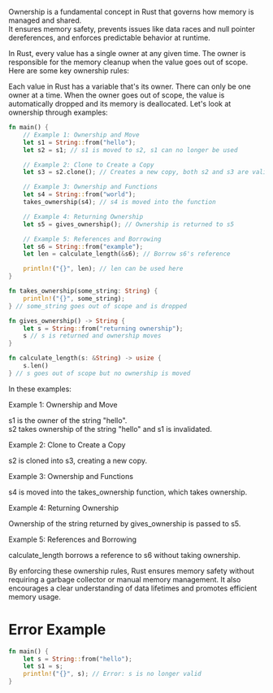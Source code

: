 Ownership is a fundamental concept in Rust that governs how memory is managed and shared.   
It ensures memory safety, prevents issues like data races and null pointer dereferences, and enforces predictable behavior at runtime.

In Rust, every value has a single owner at any given time. The owner is responsible for the memory cleanup when the value goes out of scope. Here are some key ownership rules:

Each value in Rust has a variable that's its owner.
There can only be one owner at a time.
When the owner goes out of scope, the value is automatically dropped and its memory is deallocated.
Let's look at ownership through examples:

```rust
fn main() {
    // Example 1: Ownership and Move
    let s1 = String::from("hello");
    let s2 = s1; // s1 is moved to s2, s1 can no longer be used

    // Example 2: Clone to Create a Copy
    let s3 = s2.clone(); // Creates a new copy, both s2 and s3 are valid

    // Example 3: Ownership and Functions
    let s4 = String::from("world");
    takes_ownership(s4); // s4 is moved into the function

    // Example 4: Returning Ownership
    let s5 = gives_ownership(); // Ownership is returned to s5

    // Example 5: References and Borrowing
    let s6 = String::from("example");
    let len = calculate_length(&s6); // Borrow s6's reference

    println!("{}", len); // len can be used here
}

fn takes_ownership(some_string: String) {
    println!("{}", some_string);
} // some_string goes out of scope and is dropped

fn gives_ownership() -> String {
    let s = String::from("returning ownership");
    s // s is returned and ownership moves
}

fn calculate_length(s: &String) -> usize {
    s.len()
} // s goes out of scope but no ownership is moved
```
In these examples:

Example 1: Ownership and Move  

s1 is the owner of the string "hello".  
s2 takes ownership of the string "hello" and s1 is invalidated.  

Example 2: Clone to Create a Copy  

s2 is cloned into s3, creating a new copy.  

Example 3: Ownership and Functions  

s4 is moved into the takes_ownership function, which takes ownership.  

Example 4: Returning Ownership  

Ownership of the string returned by gives_ownership is passed to s5.  

Example 5: References and Borrowing  

calculate_length borrows a reference to s6 without taking ownership.  

By enforcing these ownership rules, Rust ensures memory safety without requiring a garbage collector or manual memory management. It also encourages a clear understanding of data lifetimes and promotes efficient memory usage.

# Error Example
```rust
fn main() {
    let s = String::from("hello");
    let s1 = s;
    println!("{}", s); // Error: s is no longer valid
}
```

